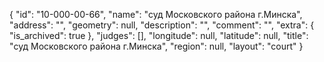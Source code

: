 {
    "id": "10-000-00-66",
    "name": "суд Московского района г.Минска",
    "address": "",
    "geometry": null,
    "description": "",
    "comment": "",
    "extra": {
        "is_archived": true
    },
    "judges": [],
    "longitude": null,
    "latitude": null,
    "title": "суд Московского района г.Минска",
    "region": null,
    "layout": "court"
}